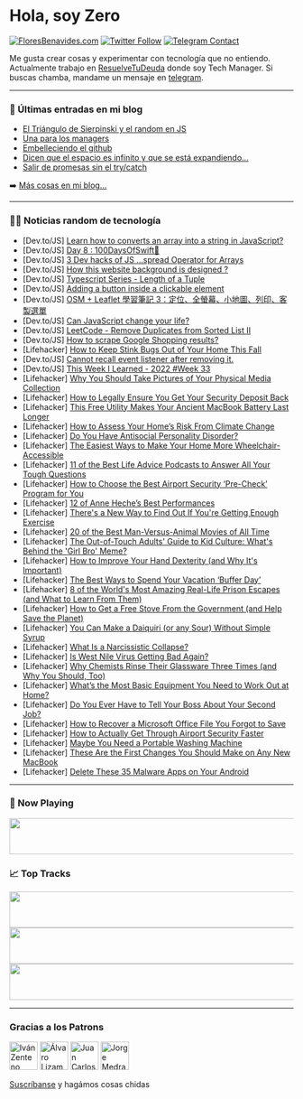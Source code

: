 # Hola, soy Zero

[![FloresBenavides.com](https://img.shields.io/website?down_message=oops&label=MiBlog&style=for-the-badge&up_message=online&url=https%3A%2F%2Ffloresbenavides.com)](https://floresbenavides.com) [![Twitter Follow](https://img.shields.io/twitter/follow/ZeroDragon?color=%231DA1F2&label=Follow&logo=twitter&logoColor=ffffff&style=for-the-badge)](https://twitter.com/zerodragon) [![Telegram Contact](https://img.shields.io/badge/escr%C3%ADbeme-ZeroDragon-%2326A5E4?style=for-the-badge&logo=telegram)](https://t.me/zerodragon)

Me gusta crear cosas y experimentar con tecnología que no entiendo.
Actualmente trabajo en [ResuelveTuDeuda](http://github.com/resuelve) donde soy Tech Manager.
Si buscas chamba, mandame un mensaje en [telegram](https://t.me/zerodragon).

---

### 📕 Últimas entradas en mi blog
<!-- BLOG-POST-LIST:START -->
- [El Triángulo de Sierpinski y el random en JS](https://floresbenavides.com/el-triangulo-de-sierpinski-y-el-random-en-js/)
- [Una para los managers](https://floresbenavides.com/una-para-los-managers/)
- [Embelleciendo el github](https://floresbenavides.com/embelleciendo-el-github/)
- [Dicen que el espacio es infinito y que se está expandiendo…](https://floresbenavides.com/dicen-que-el-espacio-es-infinito-y-que-se-esta-expandiendo/)
- [Salir de promesas sin el try/catch](https://floresbenavides.com/salir-de-promesas-sin-el-try-catch/)
<!-- BLOG-POST-LIST:END -->

➡️ [Más cosas en mi blog...](https://floresbenavides.com)

---

### 👨‍💻 Noticias random de tecnología
<!-- TECH-POSTS:START -->
- [Dev.to/JS] [Learn how to converts an array into a string in JavaScript?](https://dev.to/ministryofjavascript/learn-how-to-converts-an-array-into-a-string-in-javascript-21ig)
- [Dev.to/JS] [Day 8 : 100DaysOfSwift🚀](https://dev.to/100rabhcsmc/day-8-100daysofswift-489k)
- [Dev.to/JS] [3 Dev hacks of JS ...spread Operator for Arrays](https://dev.to/himanshu_007/3-dev-hacks-of-js-spread-operator-for-arrays-2oi3)
- [Dev.to/JS] [How this website background is designed ?](https://dev.to/faisalamin001/how-this-website-background-is-designed--c77)
- [Dev.to/JS] [Typescript Series - Length of a Tuple](https://dev.to/sarmunbustillo/typescript-series-length-of-a-tuple-4d8m)
- [Dev.to/JS] [Adding a button inside a clickable element](https://dev.to/andydziabo/adding-a-button-inside-a-clickable-element-47gj)
- [Dev.to/JS] [OSM + Leaflet 學習筆記 3：定位、全螢幕、小地圖、列印、客製選單](https://dev.to/letswrite/osm-leaflet-xue-xi-bi-ji-3ding-wei-quan-ying-mu-xiao-di-tu-lie-yin-ke-zhi-xuan-dan-149g)
- [Dev.to/JS] [Can JavaScript change your life?](https://dev.to/ministryofjavascript/javascript-can-change-your-life-3035)
- [Dev.to/JS] [LeetCode - Remove Duplicates from Sorted List II](https://dev.to/_alkesh26/leetcode-remove-duplicates-from-sorted-list-ii-19lg)
- [Dev.to/JS] [How to scrape Google Shopping results?](https://dev.to/darshan0_1/how-to-scrape-google-shopping-results-2mmb)
- [Lifehacker] [How to Keep Stink Bugs Out of Your Home This Fall](https://lifehacker.com/how-to-keep-stink-bugs-out-of-your-home-this-fall-1849429731)
- [Dev.to/JS] [Cannot recall event listener after removing it.](https://dev.to/rahanjudes/cannot-recall-event-listener-after-removing-it-4k3o)
- [Dev.to/JS] [This Week I Learned - 2022 #Week 33](https://dev.to/arnaudmanaranche/this-week-i-learned-2022-week-33-2d78)
- [Lifehacker] [Why You Should Take Pictures of Your Physical Media Collection](https://lifehacker.com/why-you-should-take-pictures-of-your-physical-media-col-1849435922)
- [Lifehacker] [How to Legally Ensure You Get Your Security Deposit Back](https://lifehacker.com/how-to-legally-ensure-you-get-your-security-deposit-bac-1849435017)
- [Lifehacker] [This Free Utility Makes Your Ancient MacBook Battery Last Longer](https://lifehacker.com/this-free-utility-makes-your-ancient-macbook-battery-la-1849434686)
- [Lifehacker] [How to Assess Your Home’s Risk From Climate Change](https://lifehacker.com/how-to-assess-your-home-s-risk-from-climate-change-1849428527)
- [Lifehacker] [Do You Have Antisocial Personality Disorder?](https://lifehacker.com/do-you-have-antisocial-personality-disorder-1849434758)
- [Lifehacker] [The Easiest Ways to Make Your Home More Wheelchair-Accessible](https://lifehacker.com/the-easiest-ways-to-make-your-home-more-wheelchair-acce-1849434466)
- [Lifehacker] [11 of the Best Life Advice Podcasts to Answer All Your Tough Questions](https://lifehacker.com/11-of-the-best-life-advice-podcasts-to-answer-all-your-1849434919)
- [Lifehacker] [How to Choose the Best Airport Security ‘Pre-Check’ Program for You](https://lifehacker.com/how-to-choose-the-best-airport-security-pre-check-pro-1849433015)
- [Lifehacker] [12 of Anne Heche’s Best Performances](https://lifehacker.com/12-of-anne-heche-s-best-performances-1849428022)
- [Lifehacker] [There&#39;s a New Way to Find Out If You&#39;re Getting Enough Exercise](https://lifehacker.com/theres-a-new-way-to-find-out-if-youre-getting-enough-ex-1849433948)
- [Lifehacker] [20 of the Best Man-Versus-Animal Movies of All Time](https://lifehacker.com/20-of-the-best-man-versus-animal-movies-of-all-time-1849416999)
- [Lifehacker] [The Out-of-Touch Adults&#39; Guide to Kid Culture: What&#39;s Behind the &#39;Girl Bro&#39; Meme?](https://lifehacker.com/the-out-of-touch-adults-guide-to-kid-culture-whats-beh-1849432598)
- [Lifehacker] [How to Improve Your Hand Dexterity &lpar;and Why It&#39;s Important&rpar;](https://lifehacker.com/how-to-improve-your-hand-dexterity-and-why-its-importa-1849432227)
- [Lifehacker] [The Best Ways to Spend Your Vacation ‘Buffer Day’](https://lifehacker.com/the-best-ways-to-spend-your-vacation-buffer-day-1849433148)
- [Lifehacker] [8 of the World&#39;s Most Amazing Real-Life Prison Escapes &lpar;and What to Learn From Them&rpar;](https://lifehacker.com/8-of-the-worlds-most-amazing-real-life-prison-escapes-1849427379)
- [Lifehacker] [How to Get a Free Stove From the Government &lpar;and Help Save the Planet&rpar;](https://lifehacker.com/how-to-get-a-free-stove-from-the-government-and-help-s-1849431130)
- [Lifehacker] [You Can Make a Daiquiri &lpar;or any Sour&rpar; Without Simple Syrup](https://lifehacker.com/you-can-make-a-daiquiri-or-any-sour-without-simple-sy-1849431540)
- [Lifehacker] [What Is a Narcissistic Collapse?](https://lifehacker.com/what-is-a-narcissistic-collapse-1849430424)
- [Lifehacker] [Is West Nile Virus Getting Bad Again?](https://lifehacker.com/is-west-nile-virus-getting-bad-again-1849430973)
- [Lifehacker] [Why Chemists Rinse Their Glassware Three Times &lpar;and Why You Should, Too&rpar;](https://lifehacker.com/why-chemists-rinse-their-glassware-three-times-and-why-1849430516)
- [Lifehacker] [What’s the Most Basic Equipment You Need to Work Out at Home?](https://lifehacker.com/what-s-the-most-basic-equipment-you-need-to-work-out-at-1849430354)
- [Lifehacker] [Do You Ever Have to Tell Your Boss About Your Second Job?](https://lifehacker.com/do-you-ever-have-to-tell-your-boss-about-your-second-jo-1849424698)
- [Lifehacker] [How to Recover a Microsoft Office File You Forgot to Save](https://lifehacker.com/how-to-recover-a-microsoft-office-file-you-forgot-to-sa-1849429735)
- [Lifehacker] [How to Actually Get Through Airport Security Faster](https://lifehacker.com/how-to-actually-get-through-airport-security-faster-1849429214)
- [Lifehacker] [Maybe You Need a Portable Washing Machine](https://lifehacker.com/maybe-you-need-a-portable-washing-machine-1849429431)
- [Lifehacker] [These Are the First Changes You Should Make on Any New MacBook](https://lifehacker.com/these-are-the-first-changes-you-should-make-on-any-new-1849428528)
- [Lifehacker] [Delete These 35 Malware Apps on Your Android](https://lifehacker.com/delete-these-35-malware-apps-on-your-android-1849428626)<!-- TECH-POSTS:END -->

---

### 🎵 Now Playing
<a href="https://spotify-now-playing-dun.vercel.app/now-playing?open"><img src="https://spotify-now-playing-dun.vercel.app/now-playing" width="540" height="64"></a>

### 📈 Top Tracks
<a href="https://spotify-now-playing-dun.vercel.app/top-tracks?i=1&open"><img src="https://spotify-now-playing-dun.vercel.app/top-tracks?i=1" width="540" height="64"></a>
<a href="https://spotify-now-playing-dun.vercel.app/top-tracks?i=2&open"><img src="https://spotify-now-playing-dun.vercel.app/top-tracks?i=2" width="540" height="64"></a>
<a href="https://spotify-now-playing-dun.vercel.app/top-tracks?i=3&open"><img src="https://spotify-now-playing-dun.vercel.app/top-tracks?i=3" width="540" height="64"></a>

---

### Gracias a los Patrons
[<img src="https://avatars.githubusercontent.com/u/243380?v=4" alt="Iván Zenteno" width="50px">](https://github.com/k001) [<img src="https://avatars.githubusercontent.com/u/19955639?v=4" alt="Álvaro Lizama" width="50px">](https://github.com/alvarolizama) [<img src="https://avatars.githubusercontent.com/u/2718753?v=4" alt="Juan Carlos Ruiz" width="50px">](https://github.com/JuanCrg90) [<img src="https://avatars.githubusercontent.com/u/37025?v=4" alt="Jorge Medrano" width="50px">](https://github.com/h1pp1e) 

[Suscríbanse](https://www.patreon.com/zerodragon) y hagámos cosas chidas
